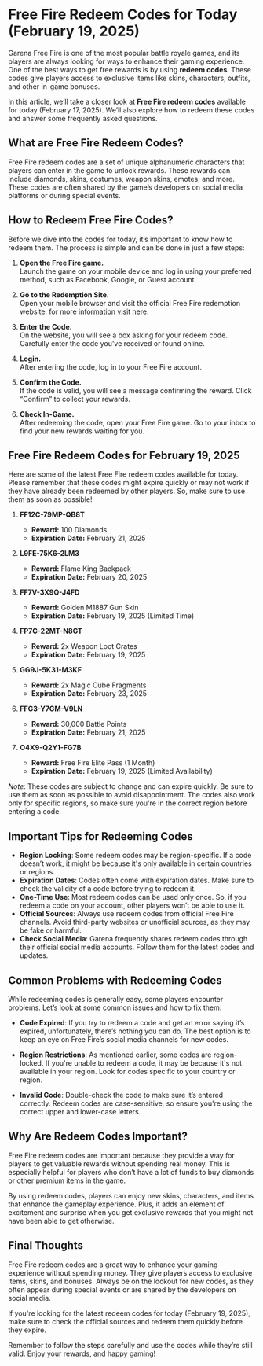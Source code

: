 # Free Fire Redeem Codes for Today (February 19, 2025)

Garena Free Fire is one of the most popular battle royale games, and its players are always looking for ways to enhance their gaming experience. One of the best ways to get free rewards is by using **redeem codes**. These codes give players access to exclusive items like skins, characters, outfits, and other in-game bonuses.

In this article, we’ll take a closer look at **Free Fire redeem codes** available for today (February 17, 2025). We’ll also explore how to redeem these codes and answer some frequently asked questions. 

## What are Free Fire Redeem Codes?

Free Fire redeem codes are a set of unique alphanumeric characters that players can enter in the game to unlock rewards. These rewards can include diamonds, skins, costumes, weapon skins, emotes, and more. These codes are often shared by the game’s developers on social media platforms or during special events.

## How to Redeem Free Fire Codes?

Before we dive into the codes for today, it’s important to know how to redeem them. The process is simple and can be done in just a few steps:

1. **Open the Free Fire game.**  
   Launch the game on your mobile device and log in using your preferred method, such as Facebook, Google, or Guest account.

2. **Go to the Redemption Site.**  
   Open your mobile browser and visit the official Free Fire redemption website: [for more information visit here](https://bhulekhup.in/free-fire-redeem-codes-latest-update-for-today/).

3. **Enter the Code.**  
   On the website, you will see a box asking for your redeem code. Carefully enter the code you’ve received or found online.

4. **Login.**  
   After entering the code, log in to your Free Fire account.

5. **Confirm the Code.**  
   If the code is valid, you will see a message confirming the reward. Click “Confirm” to collect your rewards.

6. **Check In-Game.**  
   After redeeming the code, open your Free Fire game. Go to your inbox to find your new rewards waiting for you.


## Free Fire Redeem Codes for February 19, 2025

Here are some of the latest Free Fire redeem codes available for today. Please remember that these codes might expire quickly or may not work if they have already been redeemed by other players. So, make sure to use them as soon as possible!

1. **FF12C-79MP-QB8T**
   - **Reward:** 100 Diamonds
   - **Expiration Date:** February 21, 2025

2. **L9FE-75K6-2LM3**
   - **Reward:** Flame King Backpack
   - **Expiration Date:** February 20, 2025

3. **FF7V-3X9Q-J4FD**
   - **Reward:** Golden M1887 Gun Skin
   - **Expiration Date:** February 19, 2025 (Limited Time)

4. **FP7C-22MT-N8GT**
   - **Reward:** 2x Weapon Loot Crates
   - **Expiration Date:** February 19, 2025

5. **GG9J-5K31-M3KF**
   - **Reward:** 2x Magic Cube Fragments
   - **Expiration Date:** February 23, 2025

6. **FFG3-Y7GM-V9LN**
   - **Reward:** 30,000 Battle Points
   - **Expiration Date:** February 21, 2025

7. **O4X9-Q2Y1-FG7B**
   - **Reward:** Free Fire Elite Pass (1 Month)
   - **Expiration Date:** February 19, 2025 (Limited Availability)

*Note*: These codes are subject to change and can expire quickly. Be sure to use them as soon as possible to avoid disappointment. The codes also work only for specific regions, so make sure you're in the correct region before entering a code.

## Important Tips for Redeeming Codes

- **Region Locking**: Some redeem codes may be region-specific. If a code doesn’t work, it might be because it's only available in certain countries or regions.
- **Expiration Dates**: Codes often come with expiration dates. Make sure to check the validity of a code before trying to redeem it.
- **One-Time Use**: Most redeem codes can be used only once. So, if you redeem a code on your account, other players won’t be able to use it.
- **Official Sources**: Always use redeem codes from official Free Fire channels. Avoid third-party websites or unofficial sources, as they may be fake or harmful.
- **Check Social Media**: Garena frequently shares redeem codes through their official social media accounts. Follow them for the latest codes and updates.

## Common Problems with Redeeming Codes

While redeeming codes is generally easy, some players encounter problems. Let’s look at some common issues and how to fix them:

- **Code Expired**: If you try to redeem a code and get an error saying it’s expired, unfortunately, there’s nothing you can do. The best option is to keep an eye on Free Fire’s social media channels for new codes.
  
- **Region Restrictions**: As mentioned earlier, some codes are region-locked. If you're unable to redeem a code, it may be because it's not available in your region. Look for codes specific to your country or region.

- **Invalid Code**: Double-check the code to make sure it’s entered correctly. Redeem codes are case-sensitive, so ensure you're using the correct upper and lower-case letters.

## Why Are Redeem Codes Important?

Free Fire redeem codes are important because they provide a way for players to get valuable rewards without spending real money. This is especially helpful for players who don’t have a lot of funds to buy diamonds or other premium items in the game.

By using redeem codes, players can enjoy new skins, characters, and items that enhance the gameplay experience. Plus, it adds an element of excitement and surprise when you get exclusive rewards that you might not have been able to get otherwise.

## Final Thoughts

Free Fire redeem codes are a great way to enhance your gaming experience without spending money. They give players access to exclusive items, skins, and bonuses. Always be on the lookout for new codes, as they often appear during special events or are shared by the developers on social media.

If you're looking for the latest redeem codes for today (February 19, 2025), make sure to check the official sources and redeem them quickly before they expire.

Remember to follow the steps carefully and use the codes while they’re still valid. Enjoy your rewards, and happy gaming!
